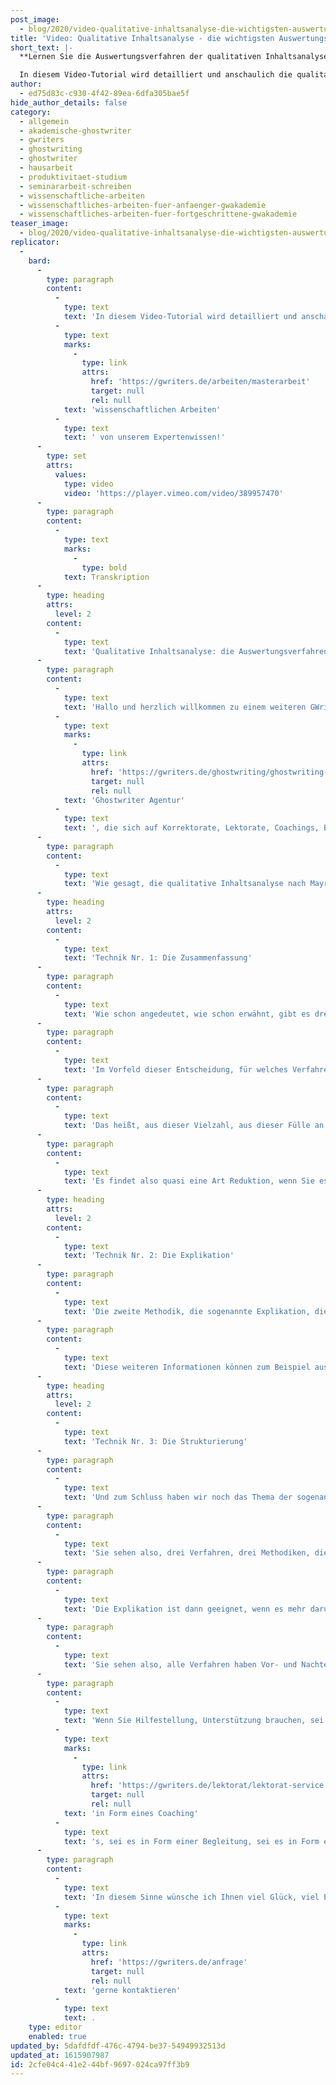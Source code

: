 ```yaml
---
post_image:
  - blog/2020/video-qualitative-inhaltsanalyse-die-wichtigsten-auswertungsverfahren/2019-01-19-Qualitative_Inhaltsanalyse-Auswertungsverfahren_Classic_Thumbnail.png
title: 'Video: Qualitative Inhaltsanalyse - die wichtigsten Auswertungsverfahren'
short_text: |-
  **Lernen Sie die Auswertungsverfahren der qualitativen Inhaltsanalyse kennen profitieren Sie bei Ihrer wissenschaftlichen Arbeit von unserem Expertenwissen!**

  In diesem Video-Tutorial wird detailliert und anschaulich die qualitative Inhaltsanalyse nach Mayring erläutert, um Ihnen das Wissen und die notwendigen Fähigkeiten auf den Weg zu geben, um wissenschaftliche Texte ergebnisreicher und bis ins Detail analysieren zu können. Der Schwerpunkt liegt zunächst nicht auf der Vorgehensweise der qualitativen Inhaltsanalyse, sondern auf deren Auswertungsverfahren. Dabei werden drei elementaren Techniken erklärt: 1. die Zusammenfassung, 2. die Explikation und 3. die Strukturierung. Schauen Sie jetzt unser neuestes Video und profitieren Sie bei Ihre nächsten wissenschaftlichen Arbeiten von unserem Expertenwissen!...
author:
  - ed75d83c-c930-4f42-89ea-6dfa305bae5f
hide_author_details: false
category:
  - allgemein
  - akademische-ghostwriter
  - gwriters
  - ghostwriting
  - ghostwriter
  - hausarbeit
  - produktivitaet-studium
  - seminararbeit-schreiben
  - wissenschaftliche-arbeiten
  - wissenschaftliches-arbeiten-fuer-anfaenger-gwakademie
  - wissenschaftliches-arbeiten-fuer-fortgeschrittene-gwakademie
teaser_image:
  - blog/2020/video-qualitative-inhaltsanalyse-die-wichtigsten-auswertungsverfahren/2019-01-19-Qualitative_Inhaltsanalyse-Auswertungsverfahren_Classic_Thumbnail.png
replicator:
  -
    bard:
      -
        type: paragraph
        content:
          -
            type: text
            text: 'In diesem Video-Tutorial wird detailliert und anschaulich die qualitative Inhaltsanalyse nach Mayring erläutert, um Ihnen das Wissen und die notwendigen Fähigkeiten auf den Weg zu geben, um wissenschaftliche Texte ergebnisreicher und bis ins Detail analysieren zu können. Der Schwerpunkt liegt zunächst nicht auf der Vorgehensweise der qualitativen Inhaltsanalyse, sondern auf deren Auswertungsverfahren. Dabei werden drei elementaren Techniken erklärt: 1. die Zusammenfassung, 2. die Explikation und 3. die Strukturierung. Schauen Sie jetzt unser neuestes Video und profitieren Sie bei Ihre nächsten '
          -
            type: text
            marks:
              -
                type: link
                attrs:
                  href: 'https://gwriters.de/arbeiten/masterarbeit'
                  target: null
                  rel: null
            text: 'wissenschaftlichen Arbeiten'
          -
            type: text
            text: ' von unserem Expertenwissen!'
      -
        type: set
        attrs:
          values:
            type: video
            video: 'https://player.vimeo.com/video/389957470'
      -
        type: paragraph
        content:
          -
            type: text
            marks:
              -
                type: bold
            text: Transkription
      -
        type: heading
        attrs:
          level: 2
        content:
          -
            type: text
            text: 'Qualitative Inhaltsanalyse: die Auswertungsverfahren'
      -
        type: paragraph
        content:
          -
            type: text
            text: 'Hallo und herzlich willkommen zu einem weiteren GWriters-Videotutorial. GWriters ist eine akademische '
          -
            type: text
            marks:
              -
                type: link
                attrs:
                  href: 'https://gwriters.de/ghostwriting/ghostwriting-agentur'
                  target: null
                  rel: null
            text: 'Ghostwriter Agentur'
          -
            type: text
            text: ', die sich auf Korrektorate, Lektorate, Coachings, Begleitungen bei der Erstellung wissenschaftlicher Texte und die Erstellung wissenschaftlicher Texte selber spezialisiert hat. Heute möchten wir Ihnen ein wichtiges Thema nahebringen, das im Rahmen der wissenschaftlichen Erarbeitung und, der wissenschaftlichen Bearbeitung von Texten eine wichtige Rolle spielt, nämlich die qualitative Inhaltsanalyse nach Mayring. Und heute geht es nicht insgesamt um die Vorgehensweise im Rahmen der qualitativen Inhaltsanalyse nach Mayring, sondern es geht um die Auswertungsverfahren, um die Auswertungsmethodik. Das ist nämlich der Kern der qualitativen Inhaltsanalyse nach Mayring, und heute möchten wir Ihnen zeigen, was Unterschiede bei diesen einzelnen Auswertungsverfahren, bei diesen einzelnen Auswertungsmethodiken sind, wie sie angewendet werden und wo Vor- und Nachteile der einzelnen Verfahren sind und auch die Frage stellen, so weit das in der Kürze der Zeit möglich ist, für welche Situationen sich die einzelnen Verfahren eignen und für welche eher weniger.'
      -
        type: paragraph
        content:
          -
            type: text
            text: 'Wie gesagt, die qualitative Inhaltsanalyse nach Mayring ist ein sehr, sehr wichtiges Verfahren, auch ein sehr bekanntes Verfahren innerhalb der wissenschaftlichen Erarbeitung von Texten, was ist Ziel der qualitativen Inhaltsanalyse nach Mayring? Ziel ist es, Texte zu erfassen, Texte in ihrer Gesamtheit zu erfassen, Informationen in der Gesamtheit zu erfassen und letztlich aus einer Fülle von Informationen, die man zur Verfügung hat, ein Extrakt aus dem Text heraus auslesen zu können und dann zu sagen können, das ist die zentrale Botschaft, das ist die zentrale Information, die ich aus diesem Text mitnehmen möchte. Text nennt Mayring in der Regel Material und Material ist oftmals im Rahmen der Vorgehensweise dann natürlich festzulegen und ist oftmals ein Experteninterview oder sind transkribierte Experteninterviews.'
      -
        type: heading
        attrs:
          level: 2
        content:
          -
            type: text
            text: 'Technik Nr. 1: Die Zusammenfassung'
      -
        type: paragraph
        content:
          -
            type: text
            text: 'Wie schon angedeutet, wie schon erwähnt, gibt es drei Techniken, drei Auswertungsverfahren, drei Auswertungsmethodiken im Rahmen der qualitativen Inhaltsanalyse nach Mayring. Die Zusammenfassung, die Explikation, die sogenannte Anreicherung, und die Strukturierung, die nach bestimmten Ordnungskriterien vorgeht. Fangen wir zunächst einmal an mit der Zusammenfassung, deswegen auch, weil das die durchaus gängigste Methode ist, das gängigste Verfahren innerhalb der qualitativen Inhaltsanalyse nach Mayring ist und dementsprechend auch häufig angewendet und verwendet wird. Was geschieht nun im Rahmen dieser Zusammenfassung?'
      -
        type: paragraph
        content:
          -
            type: text
            text: 'Im Vorfeld dieser Entscheidung, für welches Verfahren, für welche Methodik man sich entschieden hat, hat man Codes definiert, hat man Kriterien definiert, anhand derer man den Text analysiert und erforscht und erhebt. Bei der Zusammenfassung geht es jetzt dann darum zu schauen und nachzuvollziehen, was sind zentrale Aussagen aus diesem Text, um, Mayring sagt, einen überschaubaren Korpus zu erreichen.'
      -
        type: paragraph
        content:
          -
            type: text
            text: 'Das heißt, aus dieser Vielzahl, aus dieser Fülle an Informationen, nehmen Sie ein Experteninterview, das beispielsweise drei, vier, fünf, sechs, sieben, acht, neun, zehn Seiten hat, diese Informationen anhand im Vorfeld definierter Kriterien, Klammer auf Codes, Klammer zu, zu reduzieren auf einen überschaubaren Korpus ohne aber wesentliche Informationen gar zu verlieren, nein, im Gegenteil, sogar die Informationen zu verdichten, zusammenzufassen und, deswegen heißt es auch Zusammenfassung, am Ende die zentralen Informationen zu erhalten und zur Verfügung zu haben, mit denen man dann auch in der wissenschaftlichen Arbeit weiter arbeiten kann.'
      -
        type: paragraph
        content:
          -
            type: text
            text: 'Es findet also quasi eine Art Reduktion, wenn Sie es so wollen, des Textes statt, eine Reduktion, eine Fokussierung des Textes auf zentrale Aussagen im Sinne einer Zusammenfassung, so dass Sie dann am Ende in der Lage sein werden, einen nach verschiedenen Kategorien durchgeforsteten Text in wenigen Sätzen zusammenzufassen, zusammenzuführen, ohne aber einen Verlust an Informationen oder ein Weniger an Informationsgehalt zu diesem Text zu haben.'
      -
        type: heading
        attrs:
          level: 2
        content:
          -
            type: text
            text: 'Technik Nr. 2: Die Explikation'
      -
        type: paragraph
        content:
          -
            type: text
            text: 'Die zweite Methodik, die sogenannte Explikation, die Anreicherung, verfolgt eine andere Idee. Hier wird man auch wieder mit Hilfe dieser im Vorfeld definierten Kategorie, Klammer auf Codes, Klammer zu, auch wiederum den Text durchforsten, wird für sich anhand dieser Codes relevante Textstellen erheben, relevante Textstellen identifizieren, dann geht es aber nicht um die Zusammenfassung dieser relevanten Textstellen, sondern es geht dann darum, diese relevanten Textstellen mit weiteren Informationen anzureichern.'
      -
        type: paragraph
        content:
          -
            type: text
            text: 'Diese weiteren Informationen können zum Beispiel aus der Literatur kommen, können aus anderen Experteninterviews kommen, können aus anderen empirischen Forschungen, beispielsweise einer Onlinebefragung kommen, das heißt, es geht darum, Textstellen, die man identifiziert hat, um weitere Informationen anzureichern, um weitere Informationen zu befüllen oder mit weiteren Informationen zu befüllen, um noch einen Mehrwert aus diesem Text zu schaffen, eine nächste Stufe sozusagen in diesem Text zu erreichen, in dem man eben erkennt, dass gewisse Informationen, beispielsweise die Experten gesagt haben, die man aber noch anreichern kann um zusätzliche verfügbare Informationen, um zu einer noch höheren Informationsstufe zu kommen. Das ist die Technik oder die Idee der sogenannten Explikation.'
      -
        type: heading
        attrs:
          level: 2
        content:
          -
            type: text
            text: 'Technik Nr. 3: Die Strukturierung'
      -
        type: paragraph
        content:
          -
            type: text
            text: 'Und zum Schluss haben wir noch das Thema der sogenannten Strukturierung. Strukturierung, hier geht es darum, dass man im Vorfeld Ordnungskriterien definiert und diesen Text nach Ordnungskriterien kritisiert, strukturiert, durchforstet und am Ende schaut, wo finden sich diese im Vorfeld definierten Ordnungskriterien im Text wieder? Es geht hier also weniger um eine Zusammenfassung der zentralen Informationen, es geht auch nicht um eine Anreicherung des Textes um Informationen, es geht vielmehr eben darum, einen Text anhand von Ordnungskriterien zu durchforsten, zu erheben und dann am Ende zu sagen, wo finde ich jetzt diese einzelnen Ordnungskriterien im Text wieder, um am Ende beispielsweise über diese Ordnungskriterien einen Abgleich mit einer bisher erstellten theoretischen Arbeit vornehmen zu können.'
      -
        type: paragraph
        content:
          -
            type: text
            text: 'Sie sehen also, drei Verfahren, drei Methodiken, die sich auch stark voneinander unterscheiden und sicherlich auch unterschiedliche Anwendungsmöglichkeiten, so wie auch Vor- und Nachteile haben. Die Zusammenfassung ist ein relativ einfaches Verfahren, das ist mit Sicherheit der Vorteil. Natürlich ist sie jetzt nicht so genau wie vielleicht die Explikation oder das letzte Verfahren, die Strukturierung, aber sie ist auf jeden Fall geeignet, um eine große Fülle an Texten zu erfassen, zu bearbeiten und daraus ein Extrakt abzuleiten.'
      -
        type: paragraph
        content:
          -
            type: text
            text: 'Die Explikation ist dann geeignet, wenn es mehr darum geht, Texte durch Informationen anzureichern, das ist dann auch ihr Vorteil, das ist ihr Mehrwert. Das wird man eher tun, wenn die Menge der Texte überschaubarer ist und man auch vielleicht mit dem Inhalt der Texte auch noch nicht so zufrieden ist, in Anführungszeichen, wenn man sich also noch einen Mehrwert an Informationen verspricht. Und die Strukturierung, die kann man wiederum anwenden, wenn eine große Fülle an Informationen, eine große Fülle an Texten vorhanden ist und wenn es eher darum geht, eine Struktur in diesen Texten zu suchen und zu finden, da hat diese Methodik ihren Vorteil. Sie ist aber, und das ist wiederum der Nachteil, relativ aufwendig, weil Sie wirklich die ganzen Texte mehrfach auch im Zweifelsfall nach diesen Ordnungskriterien durchforsten müssen.'
      -
        type: paragraph
        content:
          -
            type: text
            text: 'Sie sehen also, alle Verfahren haben Vor- und Nachteile, werden auch unterschiedlich angewendet. Wichtig ist auf jeden Fall, egal für welches Verfahren, egal für welche Methodik Sie sich entscheiden, am Anfang eine Übersicht über den Text zu verschaffen, sich auch anzuschauen, wie dieser Text erfasst wurde, was ist Quelle, was ist Herkunft dieses Textes, weil nur dann, wenn Sie dazu in der Lage sind und das getan haben, werden Sie auch in der Lage sein, sich für eine dieser drei Techniken zu entscheiden. Wenn Sie dann diese Entscheidung getroffen haben, dann kann aber die qualitative Inhaltsanalyse nach Mayring auf jeden Fall ein sehr, sehr wertvolles Verfahren sein, egal für welche dieser drei Methodiken Sie sich entschieden haben, um danach Texte zu durchforsten und dann Informationen zusammenzuführen.'
      -
        type: paragraph
        content:
          -
            type: text
            text: 'Wenn Sie Hilfestellung, Unterstützung brauchen, sei es jetzt bei der qualitativen Inhaltsanalyse allgemein als Methodik, sei es aber auch bei der Durchführung, sei es bei der Entscheidung, welches dieser drei Verfahren oder dieser drei Methoden jetzt für Sie das Richtige oder die Richtige ist, dann ist G-Writers gerne in dieser Form Ihr Ansprechpartner, sei es '
          -
            type: text
            marks:
              -
                type: link
                attrs:
                  href: 'https://gwriters.de/lektorat/lektorat-service'
                  target: null
                  rel: null
            text: 'in Form eines Coaching'
          -
            type: text
            text: 's, sei es in Form einer Begleitung, sei es in Form einer Prüfung auch eines fertigen Textes oder auch der Durchführung einer qualitativen Inhaltsanalyse.'
      -
        type: paragraph
        content:
          -
            type: text
            text: 'In diesem Sinne wünsche ich Ihnen viel Glück, viel Erfolg bei der qualitativen Inhaltsanalyse nach Mayring und insbesondere bei der Anwendung dieser drei vorgestellten Verfahren, beziehungsweise Methoden. Bei Fragen und Bedarf nach Hilfestellung zu dem Thema können Sie uns '
          -
            type: text
            marks:
              -
                type: link
                attrs:
                  href: 'https://gwriters.de/anfrage'
                  target: null
                  rel: null
            text: 'gerne kontaktieren'
          -
            type: text
            text: .
    type: editor
    enabled: true
updated_by: 5dafdfdf-476c-4794-be37-54949932513d
updated_at: 1615907987
id: 2cfe04c4-41e2-44bf-9697-024ca97ff3b9
---
```

